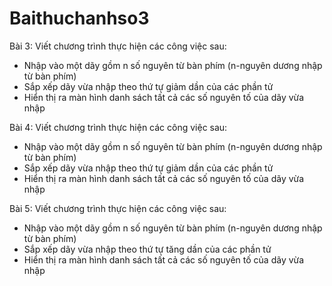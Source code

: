 # Baithuchanhso3
Bài 3:
Viết chương trình thực hiện các công việc sau:
- Nhập vào một dãy gồm n số nguyên từ bàn phím (n-nguyên dương nhập từ 
bàn phím)
- Sắp xếp dãy vừa nhập theo thứ tự giảm dần của các phần tử 
- Hiển thị ra màn hình danh sách tất cả các số nguyên tố của dãy vừa nhập

Bài 4:
 Viết chương trình thực hiện các công việc sau:
- Nhập vào một dãy gồm n số nguyên từ bàn phím (n-nguyên dương nhập từ 
bàn phím)
- Sắp xếp dãy vừa nhập theo thứ tự giảm dần của các phần tử 
- Hiển thị ra màn hình danh sách tất cả các số nguyên tố của dãy vừa nhập

Bài 5:
Viết chương trình thực hiện các công việc sau:
- Nhập vào một dãy gồm n số nguyên từ bàn phím (n-nguyên dương nhập từ 
bàn phím)
- Sắp xếp dãy vừa nhập theo thứ tự tăng dần của các phần tử 
- Hiển thị ra màn hình danh sách tất cả các số nguyên tố của dãy vừa nhập
